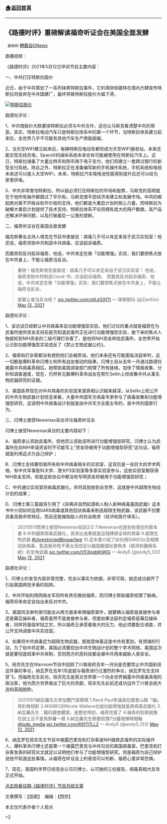 ###  [:house:返回首頁](https://github.com/ourhimalayas/txt)
---

## 《路德时评》重磅解读福奇听证会在美国全面发酵
` 香柏树` [轉載自GNews](https://gnews.org/zh-hans/1237605/)

直播视频：



《路德时评》2021年5月12日早间节目主要内容：

一、中共打压特斯拉股价

近日，由于中共策划了一系列抹黑特斯拉事件，它利用财经媒体在墙内大肆宣传特斯拉将放弃在中共国建厂，最终导致特斯拉股价大幅下滑，

![]()![](https://gnews-media-offload.s3.amazonaws.com/wp-content/uploads/2021/05/13080701/%E7%89%B9%E6%96%AF%E6%8B%89%E8%82%A1%E4%BB%B7.jpg)[特斯拉股价](https://www.google.com.hk/search?q=%E7%89%B9%E6%96%AF%E6%8B%89%E8%82%A1%E4%BB%B7&amp;newwindow=1&amp;safe=strict&amp;ei=M_WbYOCIKoaW4-EPy7qb6Ac&amp;oq=%E7%89%B9%E6%96%AF%E6%8B%89%E8%82%A1%E4%BB%B7&amp;gs_lcp=Cgdnd3Mtd2l6EANQmKUBWPqvAWD3sQFoAHAAeACAAYMEiAGWE5IBBTQtMy4ymAEAoAEBqgEHZ3dzLXdpesABAQ&amp;sclient=gws-wiz&amp;ved=0ahUKEwig7u_Ru8TwAhUGyzgGHUvdBn0Q4dUDCA4&amp;uact=5)



路德社评论：

1、中共借股价大跌要挟特斯拉必须与中共合作，这也让马斯克看清楚中共的邪恶。其实，特斯拉电动汽车只是特斯拉体系中的第一个环节，当特斯拉体系建立起来后，全世界几乎不可能有其他汽车生产商能超越。

2、当天空WIFI建立起来后，每辆特斯拉电动车都将成为天空WIFI接收站，未来还能实现无线充电，SpaceX的操纵系统未来也有可能被使用在特斯拉汽车上。近日，特斯拉储备了大量比特币和狗币用于电子支付，他们将建立一套跨过银行的新型支付系统。除此之外，特斯拉正在准备编写新的手机操作系统，手机系统和电视未来还可以接入天空WIFI，未来，特斯拉汽车哦电池性能得到提升后还可以给为家里供电。

3、中共非常害怕特斯拉，所以就必须打压特斯拉的市场和股票，马斯克的高明就在于他所有操作都跳过了华尔街，马斯克借平民经济来建立和发展市场。中共的崛起绝对离不开硅谷和华尔街的支持，他们都是大重启计划的核心力量，而特斯拉为破解大重启计划提供了技术支持，特斯拉体系不仅将拥有庞大的用户数据，其产品还解决环保问题，以及打破最后一公里的垄断。

二、福奇听证会在美国全面发酵

福克斯著名主持人塔克在节目中直接说：病毒几乎可以肯定来自于武汉实验室！他还说，福奇资助中共制造中共病毒，应该起诉福奇。

而嘉宾则反对起诉福奇，他说，中共肯定在做「功能增强」实验，我们要把焦点放在中共身上，不能让福奇当反派。



> 重磅！福克斯塔克直接说：病毒几乎可以肯定来自于武汉实验室！
> 他说，福奇资助中共制造Covid-19，应该起诉福奇。
> 而嘉宾反对起诉福奇，他说，中共肯定在做「功能增强」实验，我们要把焦点放在中共身上，不能让福奇当反派。
> 
> 那要让谁当反派呢？ [pic.twitter.com/xtILkSXf7t](https://t.co/xtILkSXf7t)
> — 珠穆朗玛 (@ZanXixi) [May 12, 2021](https://twitter.com/ZanXixi/status/1392420609506766850?ref_src=twsrc%5Etfw)



路德社评论：

1、该访谈已经默认中共病毒来自功能增强型实验，他们讨论的重点就是福奇在为武毒所提供资金支持前是否知道武毒所正在进行功能增强型实验，接下来的焦点人物就轮到NIH资金的二级代理打杂客了，是他将NIH资金转给武毒所，全世界开始认识到功能增强型实验违反了《禁止生物武器公约》。

2、福奇和打杂客都没有想到他们会被质询，他们未来还有可能面临法庭审判，这一切都是爆料革命闫博士和所有战友推动的结果。闫博士自从去年一月通过路德社揭露中共病毒真相后，她帮助美国调查部门梳理了所有脉络，加快了情报收集、分析和调查速度，现在，仍然有无数爆料革命战友在帮忙Sellin上校收集中共从事生物武器研究的证据。

3、美国各界现在对中共病毒的实验室来源真相认识越来越深，从Sellin上校公开的中共生物武器计划信息来看，大量中共国军方病毒专家参与了病毒收集和功能增强型研究，这说明中共病毒战计划就是由中共军方全面主导的，是中共的国家行为。

三、闫博士接受Newsmax采访评论福奇听证会

闫博士接受Newsmax采访的主要内容如下：

A、福奇承认资助武毒所，但他否认资助该所进行功能增强型研究，闫博士认为武毒所在向NIH申请资金时不可能写上“资金将被用于功能增强型研究”这句话，福奇就是利用这点为自己辩护；

B、闫博士支持要彻查所有和中共病毒相关的实验室，这背后是一张巨大的学术网络，有中共军事医科大学、港大P3实验室等多家实验室参与，这些实验室都获得NIH资金支持，但是这些协议中都没有写明资金将被用于功能增强型研究；

C、中共通过实验室将病毒武器化，并将其投放到全世界，这就是中共超限生物战计划的成果；

D、闫博士第三篇报告引用了《非典非自然起源和人制人新种病毒基因武器》这本书中介绍如何运用SARS病毒或其他冠状病毒来制造超限生物武器，该武器不仅要具备高致命性特征，而且还能摧毁敌人的社会秩序（经济和医疗体系）。



> 20210511閆博士接受Newsmax採訪2/2
> 7.Newsmax也提到徐德忠的那本書
> 8.中共國將病毒武器化，其突出成果就是這個肆虐全球的病毒
> 9.超限生物武器 [#UnrestrictedBiowarfare](https://twitter.com/hashtag/UnrestrictedBiowarfare?src=hash&amp;ref_src=twsrc%5Etfw) 
> 10.這本書介紹了如何用SARS1以及相關冠狀病毒，製造致命性不需太高但足以摧毀敵國社會秩序（經濟和醫療系統）的生物武器 [pic.twitter.com/V53ggbKhWQ](https://t.co/V53ggbKhWQ)
> — Andy5 (@andy5\_123) [May 12, 2021](https://twitter.com/andy5_123/status/1392406124469440515?ref_src=twsrc%5Etfw)



路德社评论：

1、闫博士的发言内容非常完整，完全以事实为依据，非常可观，她还成功避开了引起美国两党矛盾的陷阱。

2、中共开始利用网络水军将所有责任推给福奇，而闫博士帮助福奇梳理了脉络，福奇将来肯定会站出来反对中共。

3、美国司法审判很可能会从两方面来审理福奇案件，就要确认福奇是直接参与者还是幕后操纵者，福奇虽然不是直接参与者，但是如果法庭判定福奇是幕后操纵者，同样将面临牢狱之灾，所以福奇正承受着极大的压力，他必须要配合调查，并公开支持调查中共实验室。

4、如果将中共病毒定为超限生物武器，那就意味着这是中共有策划，有预谋的行动，为了给中共定罪，美国必须要挖出中共生物战计划的整个学术网络，美国这次就是要彻底结束中共体制，否则西方的高科技都会被中共用来威胁人类安全。

5、班农先生在Warroom节目中回顾了川普政府去年一月份是否要禁止中共国航班这件事的争论，纳瓦罗在去年1月底就与福奇进行过激烈的争论，纳瓦罗先生支持禁飞，而福奇先生反对。班农先生是英文世界第一个向全世界揭露中共病毒真相的政治家，他为西方世界做出了巨大的贡献，班农先生此前还成功运作了川普总统大选和英国脱欧。



> 20210511納瓦羅先生參加戰鬥室開場
> 1.Rand Paul參議員在國會山跟「蝠」奇針鋒相對
> 2.MSNBC的Nicole Wallace也說功能增強就是將病毒武器化
> 3.納瓦羅先生：鐘的國會聽證，是歷史時刻，福奇完蛋了
> 4.福奇的狡辯就像在說土豆不是馬鈴薯一樣
> 5.納瓦羅先生簡要梳理7分鐘視頻時間軸[@lude\_media](https://twitter.com/lude_media?ref_src=twsrc%5Etfw) [pic.twitter.com/Kllf7l7LL2](https://t.co/Kllf7l7LL2)
> — Andy5 (@andy5\_123) [May 12, 2021](https://twitter.com/andy5_123/status/1392427196992479232?ref_src=twsrc%5Etfw)



6、纳瓦罗在班农先生节目中揭露巴里克和打杂客是NIH拨款武毒所的实际操作人，爆料革命闫博士还是第一个揭露巴里克与中共勾兑的美国病毒家。巴里克和打杂客发表的研究论文就足以证明他们参与了功能增强型研究，但是福奇为自己辩护说他不知道这些事情。从福奇在听证会上的表现可以判断，福奇心里非常恐惧。

7、现在，美国科学界已经完全认可闫博士，认可她的三份报告，病毒真相大反攻正式开始。

[点击观看往期《路德时评》节目总结文章](https://gnews.org/zh-hans/author/harmony/)

文章撰写：【迦密】  编辑：【西奈】

本文仅代表作者个人观点

+2
